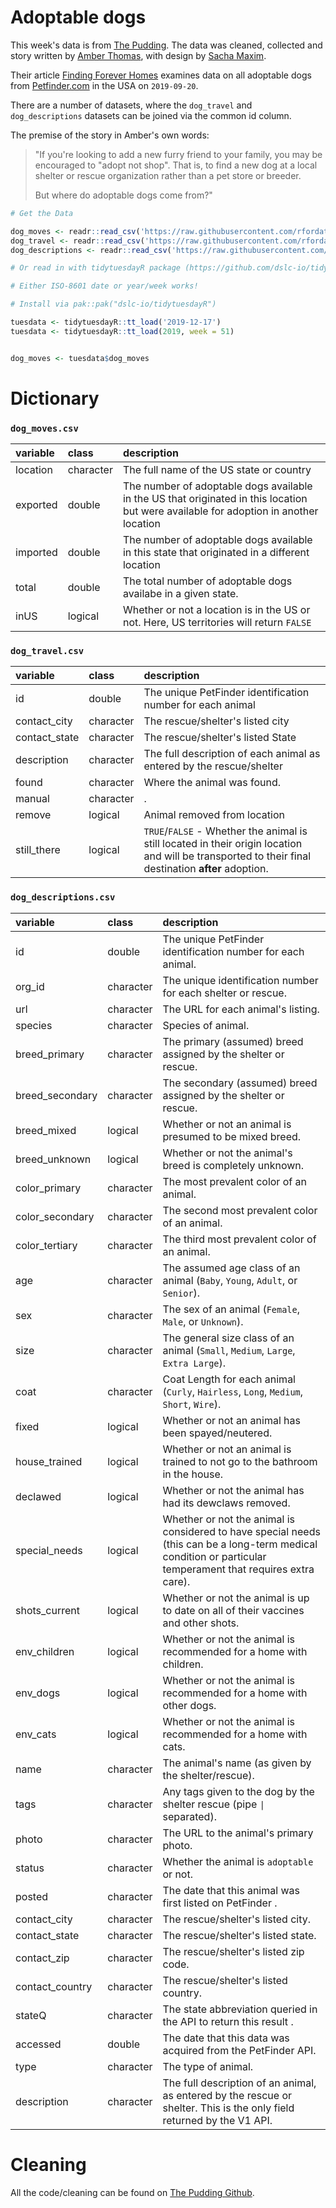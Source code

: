 # Adoptable dogs

This week's data is from [The Pudding](https://github.com/the-pudding/data/blob/master/dog-shelters/README.md). The data was cleaned, collected and story written by [Amber Thomas](https://twitter.com/proquesasker), with design by [Sacha Maxim](https://twitter.com/sacha_maxim).

Their article [Finding Forever Homes](https://pudding.cool/2019/10/shelters/) examines data on all adoptable dogs from [Petfinder.com](https://www.petfinder.com/) in the USA on `2019-09-20`.

There are a number of datasets, where the `dog_travel` and `dog_descriptions` datasets can be joined via the common id column.

The premise of the story in Amber's own words:

> "If you're looking to add a new furry friend to your family, you may be encouraged to "adopt not shop". That is, to find a new dog at a local shelter or rescue organization rather than a pet store or breeder.
> 
> But where do adoptable dogs come from?"


```r
# Get the Data

dog_moves <- readr::read_csv('https://raw.githubusercontent.com/rfordatascience/tidytuesday/main/data/2019/2019-12-17/dog_moves.csv')
dog_travel <- readr::read_csv('https://raw.githubusercontent.com/rfordatascience/tidytuesday/main/data/2019/2019-12-17/dog_travel.csv')
dog_descriptions <- readr::read_csv('https://raw.githubusercontent.com/rfordatascience/tidytuesday/main/data/2019/2019-12-17/dog_descriptions.csv')

# Or read in with tidytuesdayR package (https://github.com/dslc-io/tidytuesdayR)

# Either ISO-8601 date or year/week works!

# Install via pak::pak("dslc-io/tidytuesdayR")

tuesdata <- tidytuesdayR::tt_load('2019-12-17') 
tuesdata <- tidytuesdayR::tt_load(2019, week = 51)


dog_moves <- tuesdata$dog_moves

```

# Dictionary

### `dog_moves.csv`

|variable |class     |description |
|:---|:---|:-----------|
|location |character | The full name of the US state or country|
|exported |double    | The number of adoptable dogs available in the US that originated in this location but were available for adoption in another location|
|imported |double    |The number of adoptable dogs available in this state that originated in a different location|
|total    |double    |The total number of adoptable dogs availabe in a given state. |
|inUS     |logical   |Whether or not a location is in the US or not. Here, US territories will return `FALSE`|

### `dog_travel.csv`

|variable      |class     |description |
|:---|:---|:-----------|
|id  |double    | The unique PetFinder identification number for each animal|
|contact_city  |character | The rescue/shelter's listed city |
|contact_state |character | The rescue/shelter's listed State |
|description   |character |The full description of each animal as entered by the rescue/shelter|
|found         |character | Where the animal was found. |
|manual        |character |. |
|remove        |logical   | Animal removed from location |
|still_there   |logical   | `TRUE`/`FALSE` - Whether the animal is still located in their origin location and will be transported to their final destination **after** adoption. |


### `dog_descriptions.csv`

|variable        |class     |description |
|:---|:---|:-----------|
|id    |double    |The unique PetFinder identification number for each animal. |
|org_id          |character |The unique identification number for each shelter or rescue. |
|url   |character |The URL for each animal's listing. |
|species         |character |Species of animal. |
|breed_primary   |character |The primary (assumed) breed assigned by the shelter or rescue. |
|breed_secondary |character |The secondary (assumed) breed assigned by the shelter or rescue. |
|breed_mixed     |logical   |Whether or not an animal is presumed to be mixed breed. |
|breed_unknown   |logical   |Whether or not the animal's breed is completely unknown. |
|color_primary   |character |The most prevalent color of an animal. |
|color_secondary |character |The second most prevalent color of an animal. |
|color_tertiary  |character |The third most prevalent color of an animal. |
|age   |character |The assumed age class of an animal (`Baby`, `Young`, `Adult`, or `Senior`). |
|sex   |character |The sex of an animal (`Female`, `Male`, or `Unknown`). |
|size  |character |The general size class of an animal (`Small`, `Medium`, `Large`, `Extra Large`). |
|coat  |character |Coat Length for each animal (`Curly`, `Hairless`, `Long`, `Medium`, `Short`, `Wire`). |
|fixed |logical   |Whether or not an animal has been spayed/neutered. |
|house_trained   |logical   |Whether or not an animal is trained to not go to the bathroom in the house. |
|declawed        |logical   |Whether or not the animal has had its dewclaws removed. |
|special_needs   |logical   | Whether or not the animal is considered to have special needs (this can be a long-term medical condition or particular temperament that requires extra care). |
|shots_current   |logical   |Whether or not the animal is up to date on all of their vaccines and other shots. |
|env_children    |logical   |Whether or not the animal is recommended for a home with children. |
|env_dogs        |logical   |Whether or not the animal is recommended for a home with other dogs. |
|env_cats        |logical   |Whether or not the animal is recommended for a home with cats. |
|name  |character |The animal's name (as given by the shelter/rescue). |
|tags  |character |Any tags given to the dog by the shelter rescue (pipe `\|` separated). |
|photo |character |The URL to the animal's primary photo. |
|status          |character |Whether the animal is `adoptable` or not. |
|posted          |character |The date that this animal was first listed on PetFinder . |
|contact_city    |character |The rescue/shelter's listed city. |
|contact_state   |character |The rescue/shelter's listed state. |
|contact_zip     |character |The rescue/shelter's listed zip code. |
|contact_country |character |The rescue/shelter's listed country. |
|stateQ          |character |The state abbreviation queried in the API to return this result . |
|accessed        |double    |The date that this data was acquired from the PetFinder API. |
|type  |character |The type of animal. |
|description     |character |The full description of an animal, as entered by the rescue or shelter. This is the only field returned by the V1 API. |


# Cleaning

All the code/cleaning can be found on [The Pudding Github](https://github.com/the-pudding/data/tree/master/dog-shelters).
